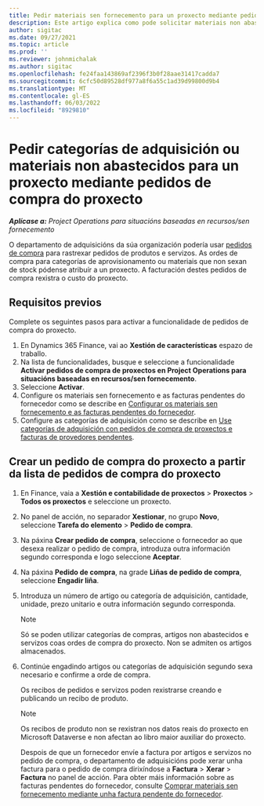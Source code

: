 ```yaml
---
title: Pedir materiais sen fornecemento para un proxecto mediante pedidos de compra de proxectos
description: Este artigo explica como pode solicitar materiais non abastecidos para un proxecto mediante pedidos de compra do proxecto.
author: sigitac
ms.date: 09/27/2021
ms.topic: article
ms.prod: ''
ms.reviewer: johnmichalak
ms.author: sigitac
ms.openlocfilehash: fe24faa143869af2396f3b0f28aae31417cadda7
ms.sourcegitcommit: 6cfc50d89528df977a8f6a55c1ad39d99800d9b4
ms.translationtype: MT
ms.contentlocale: gl-ES
ms.lasthandoff: 06/03/2022
ms.locfileid: "8929810"
---
```

# <a name="order-procurement-categories-or-non-stocked-materials-for-a-project-using-project-purchase-orders"></a>Pedir categorías de adquisición ou materiais non abastecidos para un proxecto mediante pedidos de compra do proxecto

_**Aplícase a:** Project Operations para situacións baseadas en recursos/sen fornecemento_

O departamento de adquisicións da súa organización podería usar [pedidos de compra](/dynamics365/supply-chain/procurement/purchase-order-overview) para rastrexar pedidos de produtos e servizos. As ordes de compra para categorías de aprovisionamento ou materiais que non sexan de stock pódense atribuír a un proxecto. A facturación destes pedidos de compra rexistra o custo do proxecto.

## <a name="prerequisites"></a>Requisitos previos
Complete os seguintes pasos para activar a funcionalidade de pedidos de compra do proxecto.

1. En Dynamics 365 Finance, vai ao **Xestión de características** espazo de traballo.
2. Na lista de funcionalidades, busque e seleccione a funcionalidade **Activar pedidos de compra de proxectos en Project Operations para situacións baseadas en recursos/sen fornecemento**.
3. Seleccione **Activar**.
4. Configure os materiais sen fornecemento e as facturas pendentes do fornecedor como se describe en [Configurar os materiais sen fornecemento e as facturas pendentes do fornecedor](configure-materials-nonstocked.md).
5. Configure as categorías de adquisición como se describe en [Use categorías de adquisición con pedidos de compra de proxectos e facturas de provedores pendentes](configure-procurement-categories.md).

## <a name="create-a-project-purchase-order-from-the-project-purchase-order-list"></a>Crear un pedido de compra do proxecto a partir da lista de pedidos de compra do proxecto

1. En Finance, vaia a **Xestión e contabilidade de proxectos** > **Proxectos** > **Todos os proxectos** e seleccione un proxecto.
2. No panel de acción, no separador **Xestionar**, no grupo **Novo**, seleccione **Tarefa do elemento** > **Pedido de compra**.
3. Na páxina **Crear pedido de compra**, seleccione o fornecedor ao que desexa realizar o pedido de compra, introduza outra información segundo corresponda e logo seleccione **Aceptar**.
4. Na páxina **Pedido de compra**, na grade **Liñas de pedido de compra**, seleccione **Engadir liña**.
5. Introduza un número de artigo ou categoría de adquisición, cantidade, unidade, prezo unitario e outra información segundo corresponda.

    > [!NOTE]
    > Só se poden utilizar categorías de compras, artigos non abastecidos e servizos coas ordes de compra do proxecto. Non se admiten os artigos almacenados.

6. Continúe engadindo artigos ou categorías de adquisición segundo sexa necesario e confirme a orde de compra.

    Os recibos de pedidos e servizos poden rexistrarse creando e publicando un recibo de produto.

    > [!NOTE]
    > Os recibos de produto non se rexistran nos datos reais do proxecto en Microsoft Dataverse e non afectan ao libro maior auxiliar do proxecto.

    Despois de que un fornecedor envíe a factura por artigos e servizos no pedido de compra, o departamento de adquisicións pode xerar unha factura para o pedido de compra dirixíndose a **Factura** > **Xerar** > **Factura** no panel de acción. Para obter máis información sobre as facturas pendentes do fornecedor, consulte [Comprar materiais sen fornecemento mediante unha factura pendente do fornecedor](pending-vendor-invoices.md).
